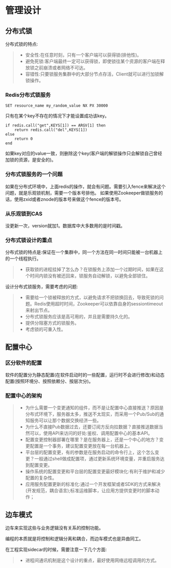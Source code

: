 # 管理设计
## 分布式锁
分布式锁的特点:
>* 安全性:在任意时刻，只有一个客户端可以获得锁(排他性)。
>* 避免死锁:客户端最终一定可以获得锁，即使锁往某个资源的客户端在释放锁之前崩溃或者网络不可达。
>* 容错性:只要锁服务集群中的大部分节点存活，Client就可以进行加锁解锁操作。

### Redis分布式锁服务
```
SET resource_name my_random_value NX PX 30000
```
只有在某个key不存在的情况下才能设置成功该key。
```
if redis.call("get",KEYS[1]) == ARGV[1] then
    return redis.call("del",KEYS[1])
else
    return 0
end
```
如果key对应的value一致，则删除这个key(客户端的解锁操作只会解锁自己曾经加锁的资源，是安全的)。

### 分布式锁服务的一个问题
如果在分布式环境中，上面redis的操作，就会有问题。需要引入fence来解决这个问题，就是乐观锁机制，需要一个版本号排他。
如果使用Zookeeper做锁服务的话，使用zxid或者znode的版本号来做这个fence的版本号。

### 从乐观锁到CAS
没更新一次，version就加1。数据库中大多数用的是时间戳。

### 分布式锁设计的重点
分布式锁的特点是:保证在一个集群中，同一个方法在同一时间只能被一台机器上的一个线程执行。

>* 获取锁的进程挂掉了怎么办？在锁服务上添加一个过期时间，如果在这个时间内锁没有被还回来，锁服务自动解锁，以避免全部锁住。

设计分布式锁服务，需要考虑的问题:
>* 需要给一个锁被释放的方式，以避免请求不把锁换回去，导致死锁的问题。Redis使用超时时间，Zookeeper可以依靠自身的sessiontimeout来射出节点。
>* 分布式锁服务应该是高可用的，并且是需要持久化的。
>* 提供分阻塞方式的锁服务。
>* 考虑锁的可重入性。

## 配置中心
### 区分软件的配置
软件的配置分为静态配置(在软件启动时的一些配置，运行时不会进行修改)和动态配置(按照环境分、按照依赖分、按层次分)。

### 配置中心的架构
>* 为什么需要一个变更通知的组件，而不是让配置中心直接推送？原因是分布式环境下，服务器太多，推送不太现实，而采用一个Pub/Sub的通知服务可以让那个数据交换经济一些。
>* 为什么不直接Pub数据过去，还要订阅方反向拉数据？直接推送数据当然可以，使用API来访问的好处:鉴权、调用配置中心的基本API。
>* 配置变更控制器部署在哪里？是在服务器上，还是一个中心的地方？变更配置是一个事务，建议配置变更放在每一台机器上。
>* 平台层的配置变更，有的参数是在服务启动的命令行上，这个怎么变更？一般通过shell做成配置项，通过更新系统环境变量，并重启服务达到配置变更。
>* 操作系统的配置变更和平台层的配置变更最好模块化:有利于维护和减少配置的复杂性。
>* 应用服务配置更新的标准化:通过一个开发框架或者SDK的方式来解决(开发规范，耦合语言);标准运维脚本，让应用方提供变更时的脚本动作；


## 边车模式

边车来实现这些与业务逻辑没有关系的控制功能。

编程的本质就是将控制和逻辑分离和耦合，而边车模式也是异曲同工。

在工程实现sidecar的时候，需要注意一下几个方面:
>* 进程间通讯机制是这个设计的重点，最好使用网络远程调用的方式。
